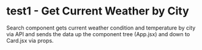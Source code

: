 # test1 - Get Current Weather by City

Search component gets current weather condition and temperature by city via API and sends the data up the component tree (App.jsx) and down to Card.jsx via props.
